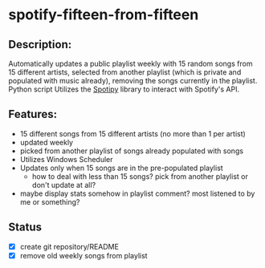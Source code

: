 # spotify-fifteen-from-fifteen

## Description:
Automatically updates a public playlist weekly with 15 random songs from 15 different artists, selected from another playlist (which is private and populated with music already), removing the songs currently in the playlist. Python script Utilizes the [Spotipy](https://spotipy.readthedocs.io/en/latest/) library to interact with Spotify's API. 

## Features:
 * 15 different songs from 15 different artists (no more than 1 per artist)
 * updated weekly
 * picked from another playlist of songs already populated with songs
 * Utilizes Windows Scheduler
 * Updates only when 15 songs are in the pre-populated playlist
   * how to deal with less than 15 songs? pick from another playlist or don't update at all?
 * maybe display stats somehow in playlist comment? most listened to by me or something?
 
## Status
* [x] create git repository/README
* [x] remove old weekly songs from playlist
